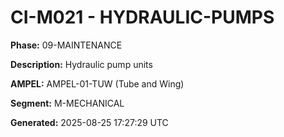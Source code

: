 # CI-M021 - HYDRAULIC-PUMPS

**Phase:** 09-MAINTENANCE

**Description:** Hydraulic pump units

**AMPEL:** AMPEL-01-TUW (Tube and Wing)

**Segment:** M-MECHANICAL

**Generated:** 2025-08-25 17:27:29 UTC
